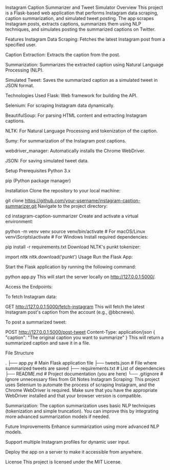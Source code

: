Instagram Caption Summarizer and Tweet Simulator
Overview
This project is a Flask-based web application that performs Instagram data scraping, caption summarization, and simulated tweet posting. The app scrapes Instagram posts, extracts captions, summarizes them using NLP techniques, and simulates posting the summarized captions on Twitter.

Features
Instagram Data Scraping: Fetches the latest Instagram post from a specified user.

Caption Extraction: Extracts the caption from the post.

Summarization: Summarizes the extracted caption using Natural Language Processing (NLP).

Simulated Tweet: Saves the summarized caption as a simulated tweet in JSON format.

Technologies Used
Flask: Web framework for building the API.

Selenium: For scraping Instagram data dynamically.

BeautifulSoup: For parsing HTML content and extracting Instagram captions.

NLTK: For Natural Language Processing and tokenization of the caption.

Sumy: For summarization of the Instagram post captions.

webdriver_manager: Automatically installs the Chrome WebDriver.

JSON: For saving simulated tweet data.

Setup
Prerequisites
Python 3.x

pip (Python package manager)

Installation
Clone the repository to your local machine:

git clone https://github.com/your-username/instagram-caption-summarizer.git
Navigate to the project directory:

cd instagram-caption-summarizer
Create and activate a virtual environment:

python -m venv venv
source venv/bin/activate   # For macOS/Linux
venv\Scripts\activate      # For Windows
Install required dependencies:

pip install -r requirements.txt
Download NLTK's punkt tokenizer:

import nltk
nltk.download('punkt')
Usage
Run the Flask App:

Start the Flask application by running the following command:

python app.py
This will start the server locally on http://127.0.0.1:5000/.

Access the Endpoints:

To fetch Instagram data:

GET http://127.0.0.1:5000/fetch-instagram
This will fetch the latest Instagram post's caption from the account (e.g., @bbcnews).

To post a summarized tweet:

POST http://127.0.0.1:5000/post-tweet
Content-Type: application/json
{
  "caption": "The original caption you want to summarize"
}
This will return a summarized caption and save it in a file.

File Structure

.
├── app.py                   # Main Flask application file
├── tweets.json              # File where summarized tweets are saved
├── requirements.txt         # List of dependencies
├── README.md                # Project documentation (you are here)
└── .gitignore               # Ignore unnecessary files from Git
Notes
Instagram Scraping: This project uses Selenium to automate the process of scraping Instagram, and the Chrome WebDriver is required. Make sure that you have the appropriate WebDriver installed and that your browser version is compatible.

Summarization: The caption summarization uses basic NLP techniques (tokenization and simple truncation). You can improve this by integrating more advanced summarization models if needed.

Future Improvements
Enhance summarization using more advanced NLP models.

Support multiple Instagram profiles for dynamic user input.

Deploy the app on a server to make it accessible from anywhere.

License
This project is licensed under the MIT License.

